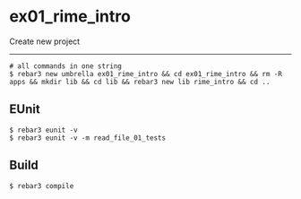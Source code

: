 ex01_rime_intro
=====

Create new project

----	
	
	# all commands in one string
	$ rebar3 new umbrella ex01_rime_intro && cd ex01_rime_intro && rm -R apps && mkdir lib && cd lib && rebar3 new lib rime_intro && cd ..
	
EUnit
-----
	$ rebar3 eunit -v
	$ rebar3 eunit -v -m read_file_01_tests

Build
-----
	$ rebar3 compile	